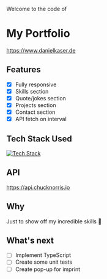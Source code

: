 Welcome to the code of

# My Portfolio

https://www.danielkaser.de

## Features

- [x] Fully responsive
- [x] Skills section
- [x] Quote/jokes section
- [x] Projects section
- [x] Contact section
- [x] API fetch on interval

## Tech Stack Used

[![Tech Stack](https://skillicons.dev/icons?i=html,css,js)](https://skillicons.dev)

## API

https://api.chucknorris.io

## Why

Just to show off my incredible skills 💪

## What's next

- [ ] Implement TypeScript
- [ ] Create some unit tests
- [ ] Create pop-up for imprint
